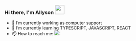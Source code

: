  
### Hi there, I'm Allyson <img src="https://raw.githubusercontent.com/kaueMarques/kaueMarques/master/hi.gif" width="30px">

<!--
**username/username** is a ✨ _special_ ✨ repository because its `README.md` (this file) appears on your GitHub profile.
-->

- 🔭 I’m currently working as computer support
- 🌱 I’m currently learning TYPESCRIPT, JAVASCRIPT, REACT
- 📫 How to reach me: 
<a href="mailto:emersonpess011108@gmail.com?"><img src="https://img.shields.io/badge/gmail-%23DD0031.svg?&style=for-the-badge&logo=gmail&logoColor=white"/></a>
